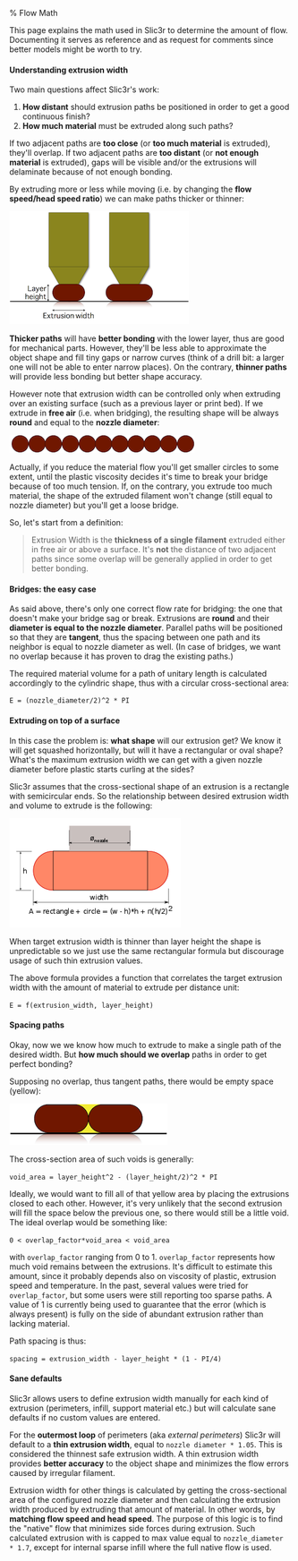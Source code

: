 % Flow Math

This page explains the math used in Slic3r to determine the amount of flow. Documenting it serves as reference and as request for comments since better models might be worth to try.

#### Understanding extrusion width

Two main questions affect Slic3r's work:

1. **How distant** should extrusion paths be positioned in order to get a good continuous finish?
2. **How much material** must be extruded along such paths?

If two adjacent paths are **too close** (or **too much material** is extruded), they'll overlap. If two adjacent paths are **too distant** (or **not enough material** is extruded), gaps will be visible and/or the extrusions will delaminate because of not enough bonding.

By extruding more or less while moving (i.e. by changing the **flow speed/head speed ratio**) we can make paths thicker or thinner:

![image](images/flow-math/extrusion-width.png)

**Thicker paths** will have **better bonding** with the lower layer, thus are good for mechanical parts. However, they'll be less able to approximate the object shape and fill tiny gaps or narrow curves (think of a drill bit: a larger one will not be able to enter narrow places). On the contrary, **thinner paths** will provide less bonding but better shape accuracy.

However note that extrusion width can be controlled only when extruding over an existing surface (such as a previous layer or print bed). If we extrude in **free air** (i.e. when bridging), the resulting shape will be always **round** and equal to the **nozzle diameter**:

![image](images/flow-math/bridge.png)

Actually, if you reduce the material flow you'll get smaller circles to some extent, until the plastic viscosity decides it's time to break your bridge because of too much tension. If, on the contrary, you extrude too much material, the shape of the extruded filament won't change (still equal to nozzle diameter) but you'll get a loose bridge.

So, let's start from a definition:

> Extrusion Width is the **thickness of a single filament** extruded either in free air or above a surface. It's **not** the distance of two adjacent paths since some overlap will be generally applied in order to get better bonding.

#### Bridges: the easy case

As said above, there's only one correct flow rate for bridging: the one that doesn't make your bridge sag or break. Extrusions are **round** and their **diameter is equal to the nozzle diameter**. Parallel paths will be positioned so that they are **tangent**, thus the spacing between one path and its neighbor is equal to nozzle diameter as well. (In case of bridges, we want no overlap because it has proven to drag the existing paths.)

The required material volume for a path of unitary length is calculated accordingly to the cylindric shape, thus with a circular cross-sectional area:

	E = (nozzle_diameter/2)^2 * PI

#### Extruding on top of a surface

In this case the problem is: **what shape** will our extrusion get? We know it will get squashed horizontally, but will it have a rectangular or oval shape? What's the maximum extrusion width we can get with a given nozzle diameter before plastic starts curling at the sides?

Slic3r assumes that the cross-sectional shape of an extrusion is a rectangle with semicircular ends. So the relationship between desired extrusion width and volume to extrude is the following:

![image](images/flow-math/area1.png)

When target extrusion width is thinner than layer height the shape is unpredictable so we just use the same rectangular formula but discourage usage of such thin extrusion values.

The above formula provides a function that correlates the target extrusion width with the amount of material to extrude per distance unit:

`E = f(extrusion_width, layer_height)`

#### Spacing paths

Okay, now we we know how much to extrude to make a single path of the desired width. But **how much should we overlap** paths in order to get perfect bonding?

Supposing no overlap, thus tangent paths, there would be empty space (yellow):

![image](images/flow-math/tangent.png)

The cross-section area of such voids is generally:

`void_area = layer_height^2 - (layer_height/2)^2 * PI`

Ideally, we would want to fill all of that yellow area by placing the extrusions closed to each other. However, it's very unlikely that the second extrusion will fill the space below the previous one, so there would still be a little void. The ideal overlap would be something like:

`0 < overlap_factor*void_area < void_area`

with `overlap_factor` ranging from 0 to 1. `overlap_factor` represents how much void remains between the extrusions. It's difficult to estimate this amount, since it probably depends also on viscosity of plastic, extrusion speed and temperature. In the past, several values were tried for `overlap_factor`, but some users were still reporting too sparse paths. A value of 1 is currently being used to guarantee that the error (which is always present) is fully on the side of abundant extrusion rather than lacking material.

Path spacing is thus:

`spacing = extrusion_width - layer_height * (1 - PI/4)`

#### Sane defaults

Slic3r allows users to define extrusion width manually for each kind of extrusion (perimeters, infill, support material etc.) but will calculate sane defaults if no custom values are entered.

For the **outermost loop** of perimeters (aka *external perimeters*) Slic3r will default to a **thin extrusion width**, equal to `nozzle diameter * 1.05`. This is considered the thinnest safe extrusion width. A thin extrusion width provides **better accuracy** to the object shape and minimizes the flow errors caused by irregular filament.

Extrusion width for other things is calculated by getting the cross-sectional area of the configured nozzle diameter and then calculating the extrusion width produced by extruding that amount of material. In other words, by **matching flow speed and head speed**. The purpose of this logic is to find the "native" flow that minimizes side forces during extrusion. Such calculated extrusion with is capped to max value equal to `nozzle_diameter * 1.7`, except for internal sparse infill where the full native flow is used.

